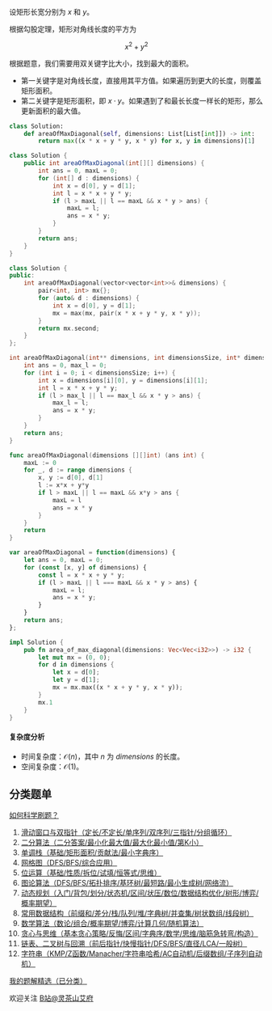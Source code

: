 设矩形长宽分别为 $x$ 和 $y$。

根据勾股定理，矩形对角线长度的平方为

$$
x^2+y^2
$$

根据题意，我们需要用双关键字比大小，找到最大的面积。

- 第一关键字是对角线长度，直接用其平方值。如果遍历到更大的长度，则覆盖矩形面积。
- 第二关键字是矩形面积，即 $x\cdot y$。如果遇到了和最长长度一样长的矩形，那么更新面积的最大值。

```py [sol-Python3]
class Solution:
    def areaOfMaxDiagonal(self, dimensions: List[List[int]]) -> int:
        return max((x * x + y * y, x * y) for x, y in dimensions)[1]
```

```java [sol-Java]
class Solution {
    public int areaOfMaxDiagonal(int[][] dimensions) {
        int ans = 0, maxL = 0;
        for (int[] d : dimensions) {
            int x = d[0], y = d[1];
            int l = x * x + y * y;
            if (l > maxL || l == maxL && x * y > ans) {
                maxL = l;
                ans = x * y;
            }
        }
        return ans;
    }
}
```

```cpp [sol-C++]
class Solution {
public:
    int areaOfMaxDiagonal(vector<vector<int>>& dimensions) {
        pair<int, int> mx{};
        for (auto& d : dimensions) {
            int x = d[0], y = d[1];
            mx = max(mx, pair(x * x + y * y, x * y));
        }
        return mx.second;
    }
};
```

```c [sol-C]
int areaOfMaxDiagonal(int** dimensions, int dimensionsSize, int* dimensionsColSize) {
    int ans = 0, max_l = 0;
    for (int i = 0; i < dimensionsSize; i++) {
        int x = dimensions[i][0], y = dimensions[i][1];
        int l = x * x + y * y;
        if (l > max_l || l == max_l && x * y > ans) {
            max_l = l;
            ans = x * y;
        }
    }
    return ans;
}
```

```go [sol-Go]
func areaOfMaxDiagonal(dimensions [][]int) (ans int) {
	maxL := 0
	for _, d := range dimensions {
		x, y := d[0], d[1]
		l := x*x + y*y
		if l > maxL || l == maxL && x*y > ans {
			maxL = l
			ans = x * y
		}
	}
	return
}
```

```js [sol-JavaScript]
var areaOfMaxDiagonal = function(dimensions) {
    let ans = 0, maxL = 0;
    for (const [x, y] of dimensions) {
        const l = x * x + y * y;
        if (l > maxL || l === maxL && x * y > ans) {
            maxL = l;
            ans = x * y;
        }
    }
    return ans;
};
```

```rust [sol-Rust]
impl Solution {
    pub fn area_of_max_diagonal(dimensions: Vec<Vec<i32>>) -> i32 {
        let mut mx = (0, 0);
        for d in dimensions {
            let x = d[0];
            let y = d[1];
            mx = mx.max((x * x + y * y, x * y));
        }
        mx.1
    }
}
```

#### 复杂度分析

- 时间复杂度：$\mathcal{O}(n)$，其中 $n$ 为 $\textit{dimensions}$ 的长度。
- 空间复杂度：$\mathcal{O}(1)$。

## 分类题单

[如何科学刷题？](https://leetcode.cn/circle/discuss/RvFUtj/)

1. [滑动窗口与双指针（定长/不定长/单序列/双序列/三指针/分组循环）](https://leetcode.cn/circle/discuss/0viNMK/)
2. [二分算法（二分答案/最小化最大值/最大化最小值/第K小）](https://leetcode.cn/circle/discuss/SqopEo/)
3. [单调栈（基础/矩形面积/贡献法/最小字典序）](https://leetcode.cn/circle/discuss/9oZFK9/)
4. [网格图（DFS/BFS/综合应用）](https://leetcode.cn/circle/discuss/YiXPXW/)
5. [位运算（基础/性质/拆位/试填/恒等式/思维）](https://leetcode.cn/circle/discuss/dHn9Vk/)
6. [图论算法（DFS/BFS/拓扑排序/基环树/最短路/最小生成树/网络流）](https://leetcode.cn/circle/discuss/01LUak/)
7. [动态规划（入门/背包/划分/状态机/区间/状压/数位/数据结构优化/树形/博弈/概率期望）](https://leetcode.cn/circle/discuss/tXLS3i/)
8. [常用数据结构（前缀和/差分/栈/队列/堆/字典树/并查集/树状数组/线段树）](https://leetcode.cn/circle/discuss/mOr1u6/)
9. [数学算法（数论/组合/概率期望/博弈/计算几何/随机算法）](https://leetcode.cn/circle/discuss/IYT3ss/)
10. [贪心与思维（基本贪心策略/反悔/区间/字典序/数学/思维/脑筋急转弯/构造）](https://leetcode.cn/circle/discuss/g6KTKL/)
11. [链表、二叉树与回溯（前后指针/快慢指针/DFS/BFS/直径/LCA/一般树）](https://leetcode.cn/circle/discuss/K0n2gO/)
12. [字符串（KMP/Z函数/Manacher/字符串哈希/AC自动机/后缀数组/子序列自动机）](https://leetcode.cn/circle/discuss/SJFwQI/)

[我的题解精选（已分类）](https://github.com/EndlessCheng/codeforces-go/blob/master/leetcode/SOLUTIONS.md)

欢迎关注 [B站@灵茶山艾府](https://space.bilibili.com/206214)
